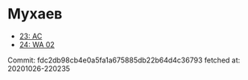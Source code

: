 # Мухаев
- [23: AC](23.md)
- [24: WA 02](24.md)

Commit: fdc2db98cb4e0a5fa1a675885db22b64d4c36793
 fetched at: 20201026-220235
